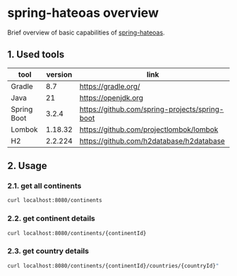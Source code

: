 # spring-hateoas overview
Brief overview of basic capabilities of [spring-hateoas](https://spring.io/projects/spring-hateoas).

## 1. Used tools
| tool        | version | link                                           |
|-------------|---------|------------------------------------------------|
| Gradle      | 8.7     | https://gradle.org/                            |
| Java        | 21      | https://openjdk.org                            |
| Spring Boot | 3.2.4   | https://github.com/spring-projects/spring-boot |
| Lombok      | 1.18.32 | https://github.com/projectlombok/lombok        |
| H2          | 2.2.224 | https://github.com/h2database/h2database       |

## 2. Usage
### 2.1. get all continents
```bash
curl localhost:8080/continents
```
### 2.2. get continent details
```bash
curl localhost:8080/continents/{continentId}
```
### 2.3. get country details
```bash
curl localhost:8080/continents/{continentId}/countries/{countryId}"
```
